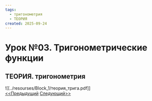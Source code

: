 ```yaml
---
tags:
  - тригонометрия
  - ТЕОРИЯ
created: 2025-09-24
---
```

# Урок №03. Тригонометрические функции
## ТЕОРИЯ. тригонометрия
![[../resourses/Block_1/теория_трига.pdf]]  
[<<Предыдущий](<Lesson 2>) [Следующий>>](<Lesson 4>)  